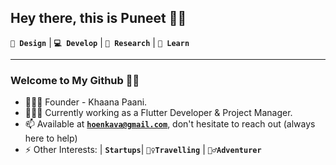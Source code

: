 ## Hey there, this is Puneet 👋🏻

**`🎨 Design`** | **`💻 Develop`** | **`🔭 Research`** | **`🧠 Learn`**

---

### Welcome to My Github 🙌🏻

- 👨🏻‍💻 Founder - Khaana Paani.
- 👨🏻‍💻 Currently working as a Flutter Developer & Project Manager.
- 📫 Available at **[`hoenkava@gmail.com`](mailto:hoenkava@gmail.com)**, don't hesitate to reach out (always here to help)
- ⚡ Other Interests: | **`Startups`**| **`🚵‍♀️Travelling`** | **`🚴‍♂️Adventurer`** 


